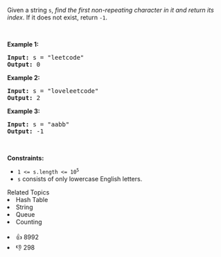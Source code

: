 <p>Given a string <code>s</code>, <em>find the first non-repeating character in it and return its index</em>. If it does not exist, return <code>-1</code>.</p>

<p>&nbsp;</p> 
<p><strong class="example">Example 1:</strong></p> 
<pre><strong>Input:</strong> s = "leetcode"
<strong>Output:</strong> 0
</pre>
<p><strong class="example">Example 2:</strong></p> 
<pre><strong>Input:</strong> s = "loveleetcode"
<strong>Output:</strong> 2
</pre>
<p><strong class="example">Example 3:</strong></p> 
<pre><strong>Input:</strong> s = "aabb"
<strong>Output:</strong> -1
</pre> 
<p>&nbsp;</p> 
<p><strong>Constraints:</strong></p>

<ul> 
 <li><code>1 &lt;= s.length &lt;= 10<sup>5</sup></code></li> 
 <li><code>s</code> consists of only lowercase English letters.</li> 
</ul>

<div><div>Related Topics</div><div><li>Hash Table</li><li>String</li><li>Queue</li><li>Counting</li></div></div><br><div><li>👍 8992</li><li>👎 298</li></div>